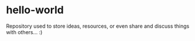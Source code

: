 # hello-world
Repository used to store ideas, resources, or even share and discuss things with others... :)
